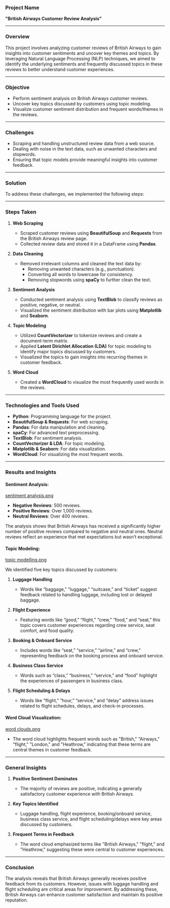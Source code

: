 ### **Project Name**
**"British Airways Customer Review Analysis"**

---

### **Overview**
This project involves analyzing customer reviews of British Airways to gain insights into customer sentiments and uncover key themes and topics. By leveraging Natural Language Processing (NLP) techniques, we aimed to identify the underlying sentiments and frequently discussed topics in these reviews to better understand customer experiences.

---

### **Objective**
- Perform sentiment analysis on British Airways customer reviews.
- Uncover key topics discussed by customers using topic modeling.
- Visualize customer sentiment distribution and frequent words/themes in the reviews.

---

### **Challenges**
- Scraping and handling unstructured review data from a web source.
- Dealing with noise in the text data, such as unwanted characters and stopwords.
- Ensuring that topic models provide meaningful insights into customer feedback.

---

### **Solution**
To address these challenges, we implemented the following steps:

---

### **Steps Taken**

1. **Web Scraping**  
   - Scraped customer reviews using **BeautifulSoup** and **Requests** from the British Airways review page.
   - Collected review data and stored it in a DataFrame using **Pandas**.

2. **Data Cleaning**  
   - Removed irrelevant columns and cleaned the text data by:
     - Removing unwanted characters (e.g., punctuation).
     - Converting all words to lowercase for consistency.
     - Removing stopwords using **spaCy** to further clean the text.

3. **Sentiment Analysis**  
   - Conducted sentiment analysis using **TextBlob** to classify reviews as positive, negative, or neutral.
   - Visualized the sentiment distribution with bar plots using **Matplotlib** and **Seaborn**.

4. **Topic Modeling**  
   - Utilized **CountVectorizer** to tokenize reviews and create a document-term matrix.
   - Applied **Latent Dirichlet Allocation (LDA)** for topic modeling to identify major topics discussed by customers.
   - Visualized the topics to gain insights into recurring themes in customer feedback.

5. **Word Cloud**  
   - Created a **WordCloud** to visualize the most frequently used words in the reviews.

---

### **Technologies and Tools Used**
- **Python**: Programming language for the project.
- **BeautifulSoup & Requests**: For web scraping.
- **Pandas**: For data manipulation and cleaning.
- **spaCy**: For advanced text preprocessing.
- **TextBlob**: For sentiment analysis.
- **CountVectorizer & LDA**: For topic modeling.
- **Matplotlib & Seaborn**: For data visualization.
- **WordCloud**: For visualizing the most frequent words.

---

### **Results and Insights**

#### **Sentiment Analysis:**

[sentiment analysis.png](https://github.com/Phenomkay/British-Airways-Customer-Review-Analysis/blob/0ab3decbe6512ac1e95ac55093c08727bfde2e5c/sentiment%20analysis.png)

- **Negative Reviews**: 500 reviews.
- **Positive Reviews**: Over 1,000 reviews.
- **Neutral Reviews**: Over 400 reviews.

The analysis shows that British Airways has received a significantly higher number of positive reviews compared to negative and neutral ones. Neutral reviews reflect an experience that met expectations but wasn’t exceptional.

#### **Topic Modeling:**

[topic modelling.png](https://github.com/Phenomkay/British-Airways-Customer-Review-Analysis/blob/0ab3decbe6512ac1e95ac55093c08727bfde2e5c/topic%20modelling.png)

We identified five key topics discussed by customers:

1. **Luggage Handling**  
   - Words like “baggage,” “luggage,” “suitcase,” and “ticket” suggest feedback related to handling luggage, including lost or delayed baggage.

2. **Flight Experience**  
   - Featuring words like “good,” “flight,” “crew,” “food,” and “seat,” this topic covers customer experiences regarding crew service, seat comfort, and food quality.

3. **Booking & Onboard Service**  
   - Includes words like “seat,” “service,” “airline,” and “crew,” representing feedback on the booking process and onboard service.

4. **Business Class Service**  
   - Words such as “class,” “business,” “service,” and “food” highlight the experiences of passengers in business class.

5. **Flight Scheduling & Delays**  
   - Words like “flight,” “hour,” “service,” and “delay” address issues related to flight schedules, delays, and check-in processes.

#### **Word Cloud Visualization:**

[word clouds.png
](https://github.com/Phenomkay/British-Airways-Customer-Review-Analysis/blob/0ab3decbe6512ac1e95ac55093c08727bfde2e5c/word%20clouds.png)

- The word cloud highlights frequent words such as "British," "Airways," "flight," "London," and "Heathrow," indicating that these terms are central themes in customer feedback.
  
---

### **General Insights**
1. **Positive Sentiment Dominates**  
   - The majority of reviews are positive, indicating a generally satisfactory customer experience with British Airways.

2. **Key Topics Identified**  
   - Luggage handling, flight experience, booking/onboard service, business class service, and flight scheduling/delays were key areas discussed by customers.

3. **Frequent Terms in Feedback**  
   - The word cloud emphasized terms like "British Airways," "flight," and "Heathrow," suggesting these were central to customer experiences.

---

### **Conclusion**
The analysis reveals that British Airways generally receives positive feedback from its customers. However, issues with luggage handling and flight scheduling are critical areas for improvement. By addressing these, British Airways can enhance customer satisfaction and maintain its positive reputation.

